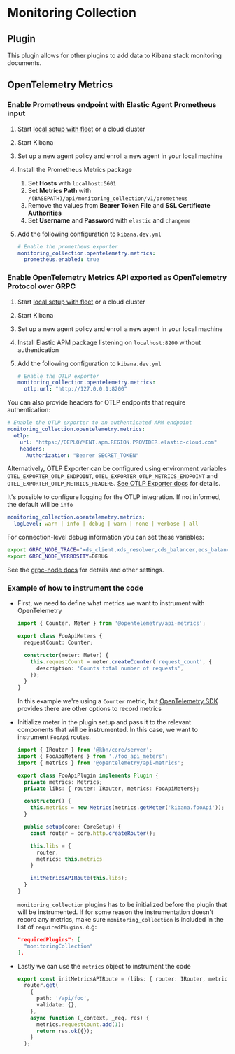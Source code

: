 # Monitoring Collection

## Plugin

This plugin allows for other plugins to add data to Kibana stack monitoring documents.

## OpenTelemetry Metrics

### Enable Prometheus endpoint with Elastic Agent Prometheus input

1. Start [local setup with fleet](../fleet/README.md#running-fleet-server-locally-in-a-container) or a cloud cluster
2. Start Kibana
3. Set up a new agent policy and enroll a new agent in your local machine
4. Install the Prometheus Metrics package
   1. Set **Hosts** with `localhost:5601`
   2. Set **Metrics Path** with `/(BASEPATH)/api/monitoring_collection/v1/prometheus`
   3. Remove the values from **Bearer Token File** and **SSL Certificate Authorities**
   4. Set **Username** and **Password** with `elastic` and `changeme`
5. Add the following configuration to `kibana.dev.yml`

    ```yml
    # Enable the prometheus exporter
    monitoring_collection.opentelemetry.metrics:
      prometheus.enabled: true
    ```

### Enable OpenTelemetry Metrics API exported as OpenTelemetry Protocol over GRPC

1. Start [local setup with fleet](../fleet/README.md#running-fleet-server-locally-in-a-container) or a cloud cluster
2. Start Kibana
3. Set up a new agent policy and enroll a new agent in your local machine
4. Install Elastic APM package listening on `localhost:8200` without authentication
5. Add the following configuration to `kibana.dev.yml`

    ```yml
    # Enable the OTLP exporter
    monitoring_collection.opentelemetry.metrics:
      otlp.url: "http://127.0.0.1:8200"
    ```

You can also provide headers for OTLP endpoints that require authentication:

```yml
# Enable the OTLP exporter to an authenticated APM endpoint
monitoring_collection.opentelemetry.metrics:
  otlp:
    url: "https://DEPLOYMENT.apm.REGION.PROVIDER.elastic-cloud.com"
    headers:
      Authorization: "Bearer SECRET_TOKEN"
```

Alternatively, OTLP Exporter can be configured using environment variables `OTEL_EXPORTER_OTLP_ENDPOINT`, `OTEL_EXPORTER_OTLP_METRICS_ENDPOINT` and `OTEL_EXPORTER_OTLP_METRICS_HEADERS`. [See OTLP Exporter docs](https://opentelemetry.io/docs/reference/specification/protocol/exporter/) for details.

It's possible to configure logging for the OTLP integration. If not informed, the default will be `info`

```yml
monitoring_collection.opentelemetry.metrics:
  logLevel: warn | info | debug | warn | none | verbose | all
```

For connection-level debug information you can set these variables:

```bash
export GRPC_NODE_TRACE="xds_client,xds_resolver,cds_balancer,eds_balancer,priority,weighted_target,round_robin,resolving_load_balancer,subchannel,keepalive,dns_resolver,fault_injection,http_filter,csds"
export GRPC_NODE_VERBOSITY=DEBUG
```

See the [grpc-node docs](https://github.com/grpc/grpc-node/blob/master/doc/environment_variables.md) for details and other settings.

### Example of how to instrument the code

* First, we need to define what metrics we want to instrument with OpenTelemetry

  ```ts
  import { Counter, Meter } from '@opentelemetry/api-metrics';

  export class FooApiMeters {
    requestCount: Counter;

    constructor(meter: Meter) {
      this.requestCount = meter.createCounter('request_count', {
        description: 'Counts total number of requests',
      });
    }
  }
  ```

  In this example we're using a `Counter` metric, but [OpenTelemetry SDK](https://open-telemetry.github.io/opentelemetry-js/interfaces/_opentelemetry_api_metrics.Meter.html) provides there are other options to record metrics

* Initialize meter in the plugin setup and pass it to the relevant components that will be instrumented. In this case, we want to instrument `FooApi` routes.

  ```ts
  import { IRouter } from '@kbn/core/server';
  import { FooApiMeters } from './foo_api_meters';
  import { metrics } from '@opentelemetry/api-metrics';

  export class FooApiPlugin implements Plugin {
    private metrics: Metrics;
    private libs: { router: IRouter, metrics: FooApiMeters};

    constructor() {
      this.metrics = new Metrics(metrics.getMeter('kibana.fooApi'));
    }

    public setup(core: CoreSetup) {
      const router = core.http.createRouter();

      this.libs = {
        router,
        metrics: this.metrics
      }

      initMetricsAPIRoute(this.libs);
    }
  }
  ```

  `monitoring_collection` plugins has to be initialized before the plugin that will be instrumented. If for some reason the instrumentation doesn't record any metrics, make sure `monitoring_collection` is included in the list of `requiredPlugins`. e.g:

  ```json
  "requiredPlugins": [
    "monitoringCollection"
  ],
  ```

* Lastly we can use the `metrics` object to instrument the code

  ```ts
  export const initMetricsAPIRoute = (libs: { router: IRouter, metrics: FooApiMeters}) => {
    router.get(
      {
        path: '/api/foo',
        validate: {},
      },
      async function (_context, _req, res) {
        metrics.requestCount.add(1);
        return res.ok({});
      }
    );
  ```